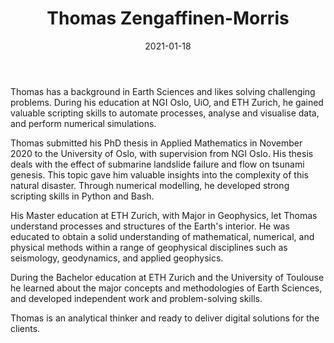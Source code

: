 ﻿---
title: "Thomas Zengaffinen-Morris"
date: 2021-01-18
resources:
  - name: photo
    src: tzm.png
linkedin: https://www.linkedin.com/in/zengaffinenthomas/
email: tzm@xal.no
---

Thomas has a background in Earth Sciences and likes solving challenging problems. During his education at NGI Oslo, UiO, and ETH Zurich, he gained valuable scripting skills to automate processes, analyse and visualise data, and perform numerical simulations.

<!--more-->

Thomas submitted his PhD thesis in Applied Mathematics in November 2020 to the University of Oslo, with supervision from NGI Oslo. His thesis deals with the effect of submarine landslide failure and flow on tsunami genesis. This topic gave him valuable insights into the complexity of this natural disaster. Through numerical modelling, he developed strong scripting skills in Python and Bash.

His Master education at ETH Zurich, with Major in Geophysics, let Thomas understand processes and structures of the Earth's interior. He was educated to obtain a solid understanding of mathematical, numerical, and physical methods within a range of geophysical disciplines such as seismology, geodynamics, and applied geophysics.

During the Bachelor education at ETH Zurich and the University of Toulouse he learned about the major concepts and methodologies of Earth Sciences, and developed independent work and problem-solving skills.

Thomas is an analytical thinker and ready to deliver digital solutions for the clients.


